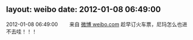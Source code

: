 layout: weibo
date: 2012-01-08 06:49:00
---
<meta name="referrer" content="no-referrer" />

2012-01-08 06:49:00  &nbsp;&nbsp;&nbsp;&nbsp;&nbsp;&nbsp; 来自 <a href="http://weibo.com/" rel="nofollow">微博 weibo.com</a>
趁早订火车票，尼玛怎么也进不去哇！！！ ​​​
